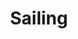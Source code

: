 ---
inv_num: 2010-068
add_credit:
url: 2010-068-sailing
title: Sailing
year: '2010'
display_year: '2010'
medium: Website
dims:
pitch: "​Fan site for Christopher Cross in Arabic"
ps:
live_url: http://firdos.angelfire.com/
youtube:
related_code:
subheading:
download:
commission:
layout: things-i-made
---